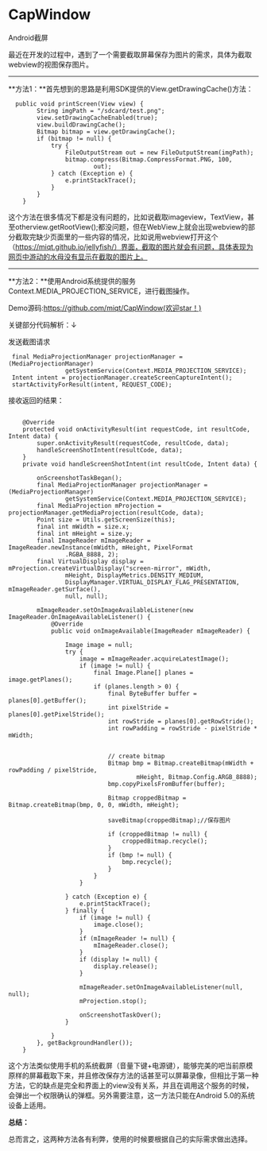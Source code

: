 # CapWindow

Android截屏

最近在开发的过程中，遇到了一个需要截取屏幕保存为图片的需求，具体为截取webview的视图保存图片。


----------


**方法1：**首先想到的思路是利用SDK提供的View.getDrawingCache()方法：

```
  public void printScreen(View view) {
        String imgPath = "/sdcard/test.png";
        view.setDrawingCacheEnabled(true);
        view.buildDrawingCache();
        Bitmap bitmap = view.getDrawingCache();
        if (bitmap != null) {
            try {
                FileOutputStream out = new FileOutputStream(imgPath);
                bitmap.compress(Bitmap.CompressFormat.PNG, 100,
                        out);
            } catch (Exception e) {
                e.printStackTrace();
            }
        }
    }
```
这个方法在很多情况下都是没有问题的，比如说截取imageview，TextView，甚至otherview.getRootView();都没问题，但在WebView上就会出现webview的部分截取完缺少页面里的一些内容的情况，比如说用webview打开这个（https://miqt.github.io/jellyfish/）界面，截取的图片就会有问题，具体表现为网页中游动的水母没有显示在截取的图片上。


----------


**方法2：**使用Android系统提供的服务Context.MEDIA_PROJECTION_SERVICE，进行截图操作。

Demo源码:https://github.com/miqt/CapWindow(欢迎star！)

关键部分代码解析：↓

发送截图请求
```
 final MediaProjectionManager projectionManager = (MediaProjectionManager)
                getSystemService(Context.MEDIA_PROJECTION_SERVICE);
 Intent intent = projectionManager.createScreenCaptureIntent();
 startActivityForResult(intent, REQUEST_CODE);
```

接收返回的结果：

```

	@Override
    protected void onActivityResult(int requestCode, int resultCode, Intent data) {
        super.onActivityResult(requestCode, resultCode, data);
        handleScreenShotIntent(resultCode, data);
    }
    private void handleScreenShotIntent(int resultCode, Intent data) {

        onScreenshotTaskBegan();
        final MediaProjectionManager projectionManager = (MediaProjectionManager)
                getSystemService(Context.MEDIA_PROJECTION_SERVICE);
        final MediaProjection mProjection = projectionManager.getMediaProjection(resultCode, data);
        Point size = Utils.getScreenSize(this);
        final int mWidth = size.x;
        final int mHeight = size.y;
        final ImageReader mImageReader = ImageReader.newInstance(mWidth, mHeight, PixelFormat
                .RGBA_8888, 2);
        final VirtualDisplay display = mProjection.createVirtualDisplay("screen-mirror", mWidth,
                mHeight, DisplayMetrics.DENSITY_MEDIUM,
                DisplayManager.VIRTUAL_DISPLAY_FLAG_PRESENTATION, mImageReader.getSurface(),
                null, null);

        mImageReader.setOnImageAvailableListener(new ImageReader.OnImageAvailableListener() {
            @Override
            public void onImageAvailable(ImageReader mImageReader) {

                Image image = null;
                try {
                    image = mImageReader.acquireLatestImage();
                    if (image != null) {
                        final Image.Plane[] planes = image.getPlanes();
                        if (planes.length > 0) {
                            final ByteBuffer buffer = planes[0].getBuffer();
                            int pixelStride = planes[0].getPixelStride();
                            int rowStride = planes[0].getRowStride();
                            int rowPadding = rowStride - pixelStride * mWidth;


                            // create bitmap
                            Bitmap bmp = Bitmap.createBitmap(mWidth + rowPadding / pixelStride,
                                    mHeight, Bitmap.Config.ARGB_8888);
                            bmp.copyPixelsFromBuffer(buffer);

                            Bitmap croppedBitmap = Bitmap.createBitmap(bmp, 0, 0, mWidth, mHeight);

                            saveBitmap(croppedBitmap);//保存图片

                            if (croppedBitmap != null) {
                                croppedBitmap.recycle();
                            }
                            if (bmp != null) {
                                bmp.recycle();
                            }
                        }
                    }

                } catch (Exception e) {
                    e.printStackTrace();
                } finally {
                    if (image != null) {
                        image.close();
                    }
                    if (mImageReader != null) {
                        mImageReader.close();
                    }
                    if (display != null) {
                        display.release();
                    }

                    mImageReader.setOnImageAvailableListener(null, null);
                    mProjection.stop();

                    onScreenshotTaskOver();
                }

            }
        }, getBackgroundHandler());
    }

```
这个方法类似使用手机的系统截屏（音量下键+电源键），能够完美的吧当前原模原样的屏幕截取下来，并且修改保存方法的话甚至可以屏幕录像，但相比于第一种方法，它的缺点是完全和界面上的view没有关系，并且在调用这个服务的时候，会弹出一个权限确认的弹框。另外需要注意，这一方法只能在Android 5.0的系统设备上适用。

**总结：**

总而言之，这两种方法各有利弊，使用的时候要根据自己的实际需求做出选择。

